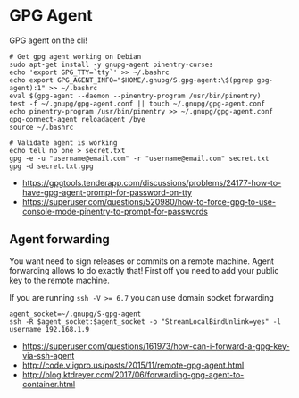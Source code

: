 # GPG Agent
GPG agent on the cli!

```shell
# Get gpg agent working on Debian
sudo apt-get install -y gnupg-agent pinentry-curses
echo 'export GPG_TTY=`tty`' >> ~/.bashrc
echo export GPG_AGENT_INFO="$HOME/.gnupg/S.gpg-agent:\$(pgrep gpg-agent):1" >> ~/.bashrc
eval $(gpg-agent --daemon --pinentry-program /usr/bin/pinentry)
test -f ~/.gnupg/gpg-agent.conf || touch ~/.gnupg/gpg-agent.conf
echo pinentry-program /usr/bin/pinentry >> ~/.gnupg/gpg-agent.conf
gpg-connect-agent reloadagent /bye
source ~/.bashrc

# Validate agent is working
echo tell no one > secret.txt
gpg -e -u "username@email.com" -r "username@email.com" secret.txt
gpg -d secret.txt.gpg
```

- https://gpgtools.tenderapp.com/discussions/problems/24177-how-to-have-gpg-agent-prompt-for-password-on-tty
- https://superuser.com/questions/520980/how-to-force-gpg-to-use-console-mode-pinentry-to-prompt-for-passwords

## Agent forwarding
You want need to sign releases or commits on a remote machine. Agent forwarding allows to do exactly that!
First off you need to add your public key to the remote machine.

If you are running `ssh -V >= 6.7` you can use domain socket forwarding
```shell
agent_socket=~/.gnupg/S-gpg-agent 
ssh -R $agent_socket:$agent_socket -o "StreamLocalBindUnlink=yes" -l username 192.168.1.9
```

- https://superuser.com/questions/161973/how-can-i-forward-a-gpg-key-via-ssh-agent
- http://code.v.igoro.us/posts/2015/11/remote-gpg-agent.html
- http://blog.ktdreyer.com/2017/06/forwarding-gpg-agent-to-container.html
